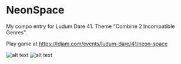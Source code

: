 # NeonSpace
My compo entry for Ludum Dare 41. Theme "Combine 2 Incompatible Genres".

Play game at https://ldjam.com/events/ludum-dare/41/neon-space

![alt text](https://i.imgur.com/3FPdnls.png)
![alt text](https://i.imgur.com/Y54n7vY.png)
